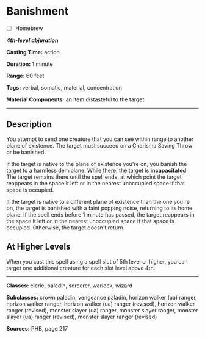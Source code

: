 # Banishment

- [ ] Homebrew

***4th-level abjuration***

**Casting Time:** action

**Duration:** 1 minute

**Range:** 60 feet

**Tags:** verbal, somatic, material, concentration

**Material Components:** an item distasteful to the target

---

## Description
You attempt to send one creature that you can see within range to another plane of existence.
The target must succeed on a Charisma Saving Throw or be banished.

If the target is native to the plane of existence you're on, you banish the target to a harmless demiplane.
While there, the target is **incapacitated**.
The target remains there until the spell ends, at which point the target reappears in the space it left or in the nearest unoccupied space if that space is occupied.

If the target is native to a different plane of existence than the one you're on, the target is banished with a faint popping noise, returning to its home plane.
If the spell ends before 1 minute has passed, the target reappears in the space it left or in the nearest unoccupied space if that space is occupied.
Otherwise, the target doesn't return.

## At Higher Levels
When you cast this spell using a spell slot of 5th level or higher, you can target one additional creature for each slot level above 4th.

---

**Classes:** cleric, paladin, sorcerer, warlock, wizard

**Subclasses:** crown paladin, vengeance paladin, horizon walker (ua) ranger, horizon walker ranger, horizon walker (ua) ranger (revised), horizon walker ranger (revised), monster slayer (ua) ranger, monster slayer ranger, monster slayer (ua) ranger (revised), monster slayer ranger (revised)

**Sources:** PHB, page 217
